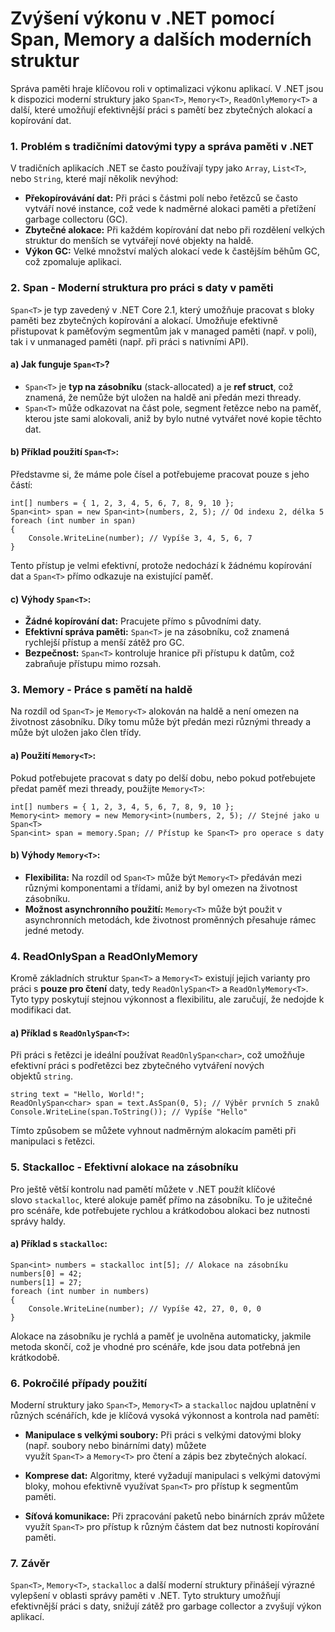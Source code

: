 Zvýšení výkonu v .NET pomocí Span<T>, Memory<T> a dalších moderních struktur
============================================================================

Správa paměti hraje klíčovou roli v optimalizaci výkonu aplikací. V .NET jsou k dispozici moderní struktury jako `Span<T>`, `Memory<T>`, `ReadOnlyMemory<T>` a další, 
které umožňují efektivnější práci s pamětí bez zbytečných alokací a kopírování dat. 

### 1\. **Problém s tradičními datovými typy a správa paměti v .NET**

V tradičních aplikacích .NET se často používají typy jako `Array`, `List<T>`, nebo `String`, které mají několik nevýhod:

-   **Překopírovávání dat:** Při práci s částmi polí nebo řetězců se často vytváří nové instance, což vede k nadměrné alokaci paměti a přetížení garbage collectoru (GC).
-   **Zbytečné alokace:** Při každém kopírování dat nebo při rozdělení velkých struktur do menších se vytvářejí nové objekty na haldě.
-   **Výkon GC:** Velké množství malých alokací vede k častějším běhům GC, což zpomaluje aplikaci.

### 2\. **Span<T> - Moderní struktura pro práci s daty v paměti**

`Span<T>` je typ zavedený v .NET Core 2.1, který umožňuje pracovat s bloky paměti bez zbytečných kopírování a alokací. Umožňuje efektivně přistupovat k paměťovým segmentům jak v managed paměti (např. v poli), tak i v unmanaged paměti (např. při práci s nativními API).

#### a) **Jak funguje `Span<T>`?**

-   `Span<T>` je **typ na zásobníku** (stack-allocated) a je **ref struct**, což znamená, že nemůže být uložen na haldě ani předán mezi thready.
-   `Span<T>` může odkazovat na část pole, segment řetězce nebo na paměť, kterou jste sami alokovali, aniž by bylo nutné vytvářet nové kopie těchto dat.

#### b) **Příklad použití `Span<T>`:**

Představme si, že máme pole čísel a potřebujeme pracovat pouze s jeho částí:

```
int[] numbers = { 1, 2, 3, 4, 5, 6, 7, 8, 9, 10 };
Span<int> span = new Span<int>(numbers, 2, 5); // Od indexu 2, délka 5
foreach (int number in span)
{
    Console.WriteLine(number); // Vypíše 3, 4, 5, 6, 7
}
```

Tento přístup je velmi efektivní, protože nedochází k žádnému kopírování dat a `Span<T>` přímo odkazuje na existující paměť.

#### c) **Výhody `Span<T>`:**

-   **Žádné kopírování dat:** Pracujete přímo s původními daty.
-   **Efektivní správa paměti:** `Span<T>` je na zásobníku, což znamená rychlejší přístup a menší zátěž pro GC.
-   **Bezpečnost:** `Span<T>` kontroluje hranice při přístupu k datům, což zabraňuje přístupu mimo rozsah.

### 3\. **Memory<T> - Práce s pamětí na haldě**

Na rozdíl od `Span<T>` je `Memory<T>` alokován na haldě a není omezen na životnost zásobníku. Díky tomu může být předán mezi různými thready a může být uložen jako člen třídy.

#### a) **Použití `Memory<T>`:**

Pokud potřebujete pracovat s daty po delší dobu, nebo pokud potřebujete předat paměť mezi thready, použijte `Memory<T>`:

```
int[] numbers = { 1, 2, 3, 4, 5, 6, 7, 8, 9, 10 };
Memory<int> memory = new Memory<int>(numbers, 2, 5); // Stejné jako u Span<T>
Span<int> span = memory.Span; // Přístup ke Span<T> pro operace s daty
```

#### b) **Výhody `Memory<T>`:**

-   **Flexibilita:** Na rozdíl od `Span<T>` může být `Memory<T>` předáván mezi různými komponentami a třídami, aniž by byl omezen na životnost zásobníku.
-   **Možnost asynchronního použití:** `Memory<T>` může být použit v asynchronních metodách, kde životnost proměnných přesahuje rámec jedné metody.

### 4\. **ReadOnlySpan<T> a ReadOnlyMemory<T>**

Kromě základních struktur `Span<T>` a `Memory<T>` existují jejich varianty pro práci s **pouze pro čtení** daty, tedy `ReadOnlySpan<T>` a `ReadOnlyMemory<T>`. Tyto typy poskytují stejnou výkonnost a flexibilitu, ale zaručují, že nedojde k modifikaci dat.

#### a) **Příklad s `ReadOnlySpan<T>`:**

Při práci s řetězci je ideální používat `ReadOnlySpan<char>`, což umožňuje efektivní práci s podřetězci bez zbytečného vytváření nových objektů `string`.

```
string text = "Hello, World!";
ReadOnlySpan<char> span = text.AsSpan(0, 5); // Výběr prvních 5 znaků
Console.WriteLine(span.ToString()); // Vypíše "Hello"
```

Tímto způsobem se můžete vyhnout nadměrným alokacím paměti při manipulaci s řetězci.

### 5\. **Stackalloc - Efektivní alokace na zásobníku**

Pro ještě větší kontrolu nad pamětí můžete v .NET použít klíčové slovo `stackalloc`, které alokuje paměť přímo na zásobníku. To je užitečné pro scénáře, kde potřebujete rychlou a krátkodobou alokaci bez nutnosti správy haldy.

#### a) **Příklad s `stackalloc`:**

```
Span<int> numbers = stackalloc int[5]; // Alokace na zásobníku
numbers[0] = 42;
numbers[1] = 27;
foreach (int number in numbers)
{
    Console.WriteLine(number); // Vypíše 42, 27, 0, 0, 0
}
```

Alokace na zásobníku je rychlá a paměť je uvolněna automaticky, jakmile metoda skončí, což je vhodné pro scénáře, kde jsou data potřebná jen krátkodobě.

### 6\. **Pokročilé případy použití**

Moderní struktury jako `Span<T>`, `Memory<T>` a `stackalloc` najdou uplatnění v různých scénářích, kde je klíčová vysoká výkonnost a kontrola nad pamětí:

-   **Manipulace s velkými soubory:** Při práci s velkými datovými bloky (např. soubory nebo binárními daty) můžete využít `Span<T>` a `Memory<T>` pro čtení a zápis bez zbytečných alokací.

-   **Komprese dat:** Algoritmy, které vyžadují manipulaci s velkými datovými bloky, mohou efektivně využívat `Span<T>` pro přístup k segmentům paměti.

-   **Síťová komunikace:** Při zpracování paketů nebo binárních zpráv můžete využít `Span<T>` pro přístup k různým částem dat bez nutnosti kopírování paměti.

### 7\. **Závěr**

`Span<T>`, `Memory<T>`, `stackalloc` a další moderní struktury přinášejí výrazné vylepšení v oblasti správy paměti v .NET. Tyto struktury umožňují efektivnější práci s daty, snižují zátěž pro garbage collector a zvyšují výkon aplikací.
